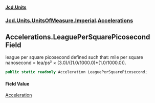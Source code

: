 #### [Jcd.Units](index.md 'index')
### [Jcd.Units.UnitsOfMeasure.Imperial](Jcd.Units.UnitsOfMeasure.Imperial.md 'Jcd.Units.UnitsOfMeasure.Imperial').[Accelerations](Accelerations.md 'Jcd.Units.UnitsOfMeasure.Imperial.Accelerations')

## Accelerations.LeaguePerSquarePicosecond Field

league per square picosecond defined such that: mile per square nanosecond = lea/ps² × (3.0)/((1.0/1000.0)*(1.0/1000.0)).

```csharp
public static readonly Acceleration LeaguePerSquarePicosecond;
```

#### Field Value
[Acceleration](Acceleration.md 'Jcd.Units.UnitTypes.Acceleration')